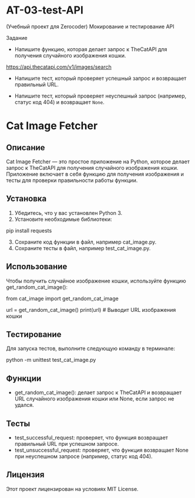 # AT-03-test-API   
(Учебный проект для Zerocoder)
Мокирование и тестирование API

Задание
- Напишите функцию, которая делает запрос к TheCatAPI для получения случайного изображения кошки.

https://api.thecatapi.com/v1/images/search

- Напишите тест, который проверяет успешный запрос и возвращает правильный URL.

- Напишите тест, который проверяет неуспешный запрос (например, статус код 404) и возвращает `None`.

# Cat Image Fetcher

## Описание
Cat Image Fetcher — это простое приложение на Python, которое делает запрос к TheCatAPI для получения случайного изображения кошки. Приложение включает в себя функцию для получения изображения и тесты для проверки правильности работы функции.

## Установка

1. Убедитесь, что у вас установлен Python 3.
2. Установите необходимые библиотеки:

pip install requests


3. Сохраните код функции в файл, например cat_image.py.
4. Сохраните тесты в файл, например test_cat_image.py.

## Использование

Чтобы получить случайное изображение кошки, используйте функцию get_random_cat_image():

from cat_image import get_random_cat_image

url = get_random_cat_image()
print(url)  # Выводит URL изображения кошки


## Тестирование

Для запуска тестов, выполните следующую команду в терминале:

python -m unittest test_cat_image.py


## Функции

- get_random_cat_image(): делает запрос к TheCatAPI и возвращает URL случайного изображения кошки или None, если запрос не удался.

## Тесты

- test_successful_request: проверяет, что функция возвращает правильный URL при успешном запросе.
- test_unsuccessful_request: проверяет, что функция возвращает None при неуспешном запросе (например, статус код 404).

## Лицензия

Этот проект лицензирован на условиях MIT License.
